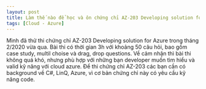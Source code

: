 ```yaml
---
layout: post
title: Làm thế nào để học và ôn chứng chỉ AZ-203 Developing solution for Azure
tags: [Cloud - Azure]
---
```


Mình đã thử thi chứng chỉ AZ-203 Developing solution for Azure trong tháng 2/2020 vừa qua. Bài thi có thời gian 3h với khoảng 50 câu hỏi,
bao gồm case study, multil choise và drag, drop questions. Về cảm nhận thì bài thi không quá khó, nhưng phù hợp với những bạn developer muốn tìm hiểu và valid kỹ năng với cloud azure. Để thi chứng chỉ AZ-203 các bạn cần có background về C#, LinQ, Azure, vì cơ bản chứng chỉ này có yêu cầu kỹ năng code.

